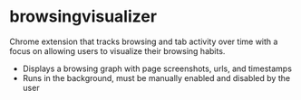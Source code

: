 # browsingvisualizer
Chrome extension that tracks browsing and tab activity over time with a focus on allowing users to visualize their browsing habits.
  - Displays a browsing graph with page screenshots, urls, and timestamps
  - Runs in the background, must be manually enabled and disabled by the user
